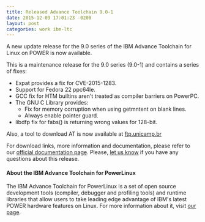 ```yaml
---
title: Released Advance Toolchain 9.0-1
date: 2015-12-09 17:01:23 -0200
layout: post
categories: work ibm-ltc
---
```

A new update release for the 9.0 series of the IBM Advance Toolchain for Linux on POWER is now available.<!--more-->

This is a maintenance release for the 9.0 series (9.0-1) and contains a series of fixes:

- Expat provides a fix for CVE-2015-1283.
- Support for Fedora 22 ppc64le.
- GCC fix for HTM builtins aren't treated as compiler barriers on PowerPC.
- The GNU C Library provides:
  - Fix for memory corruption when using getmntent on blank lines.
  - Always enable pointer guard.
- libdfp fix for fabs() is returning wrong values for 128-bit.

Also, a tool to download AT is now available at [ftp.unicamp.br](ftp://ftp.unicamp.br/pub/linuxpatch/toolchain/at/at_downloader/)

For download links, more information and documentation, please refer to our [official documentation page](http://ibm.co/AdvanceToolchain). Please, [let us know](https://www.ibm.com/developerworks/community/groups/service/html/communityview?communityUuid=fe313521-2e95-46f2-817d-44a4f27eba32#fullpageWidgetId%3DW72c1fc20d34a_4a14_8dec_82de60002bab&forumsPg=null&topicsPg=null) if you have any questions about this release.

#### About the IBM Advance Toolchain for PowerLinux

The IBM Advance Toolchain for PowerLinux is a set of open source development tools (compiler, debugger and profiling tools) and runtime libraries that allow users to take leading edge advantage of IBM's latest POWER hardware features on Linux.
For more information about it, visit [our page](http://ibm.co/AdvanceToolchain).
